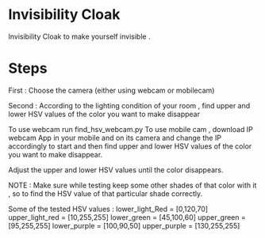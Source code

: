 # Invisibility Cloak
Invisibility Cloak to make yourself invisible .


# Steps


First :
Choose the camera (either using webcam or mobilecam)

Second :
According to the lighting condition of your room , find upper and lower HSV values of the color you want to make disappear

To use webcam run find_hsv_webcam.py
To use mobile cam , download IP webcam App in your mobile and on its camera and change the IP accordingly to start and
then find upper and lower HSV values of the color you want to make disappear.

Adjust the upper and lower HSV values until the color disappears.

NOTE : Make sure while testing keep some other shades of that color with it , so to find the HSV value of that particular
shade correctly.

Some of the tested HSV values : 
lower_light_Red = [0,120,70]        upper_light_red = [10,255,255]
lower_green = [45,100,60]        upper_green = [95,255,255]
lower_purple = [100,90,50]        upper_purple = [130,255,255]


